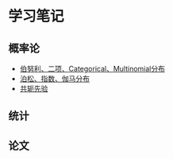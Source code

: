 # 学习笔记

## 概率论
- [伯努利、二项、Categorical、Multinomial分布](https://666cocohappy.github.io/paper.io/pro/4dstrbt)
- [泊松、指数、伽马分布](https://666cocohappy.github.io/paper.io/pro/poiexpgam)
- [共轭先验](https://666cocohappy.github.io/paper.io/pro/conjpr)
## 统计

## 论文

